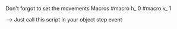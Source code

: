 Don't forgot to set the movements Macros
#macro h_ 0
#macro v_ 1

--> Just call this script in your object step event

